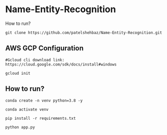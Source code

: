 # Name-Entity-Recognition

How to run?

```
git clone https://github.com/patelshehbaz/Name-Entity-Recognition.git
```

## AWS GCP Configuration

```
#Gcloud cli download link: https://cloud.google.com/sdk/docs/install#windows

gcloud init
```

## How to run?

```
conda create -n venv python=3.8 -y
```

```
conda activate venv
```

```
pip install -r requirements.txt
```

```
python app.py
```
